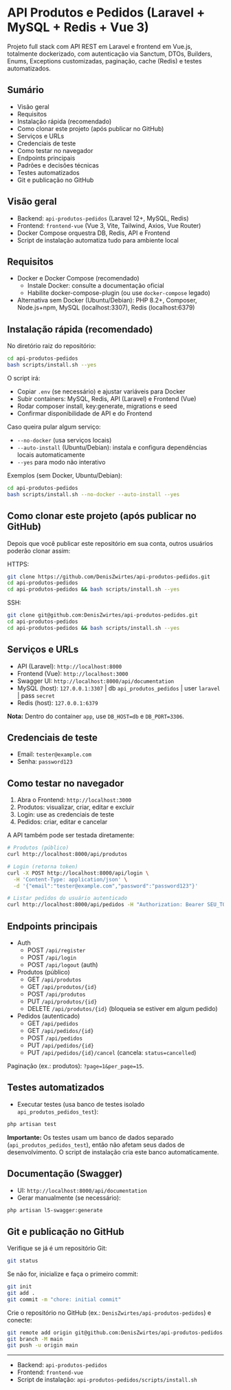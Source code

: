 # API Produtos e Pedidos (Laravel + MySQL + Redis + Vue 3)

Projeto full stack com API REST em Laravel e frontend em Vue.js, totalmente dockerizado, com autenticação via Sanctum, DTOs, Builders, Enums, Exceptions customizadas, paginação, cache (Redis) e testes automatizados.

## Sumário
- Visão geral
- Requisitos
- Instalação rápida (recomendado)
- Como clonar este projeto (após publicar no GitHub)
- Serviços e URLs
- Credenciais de teste
- Como testar no navegador
- Endpoints principais
- Padrões e decisões técnicas
- Testes automatizados
- Git e publicação no GitHub

## Visão geral
- Backend: `api-produtos-pedidos` (Laravel 12+, MySQL, Redis)
- Frontend: `frontend-vue` (Vue 3, Vite, Tailwind, Axios, Vue Router)
- Docker Compose orquestra DB, Redis, API e Frontend
- Script de instalação automatiza tudo para ambiente local

## Requisitos
- Docker e Docker Compose (recomendado)
  - Instale Docker: consulte a documentação oficial
  - Habilite docker-compose-plugin (ou use `docker-compose` legado)
- Alternativa sem Docker (Ubuntu/Debian): PHP 8.2+, Composer, Node.js+npm, MySQL (localhost:3307), Redis (localhost:6379)

## Instalação rápida (recomendado)
No diretório raiz do repositório:

```bash
cd api-produtos-pedidos
bash scripts/install.sh --yes
```
O script irá:
- Copiar `.env` (se necessário) e ajustar variáveis para Docker
- Subir containers: MySQL, Redis, API (Laravel) e Frontend (Vue)
- Rodar composer install, key:generate, migrations e seed
- Confirmar disponibilidade de API e do Frontend

Caso queira pular algum serviço:
- `--no-docker` (usa serviços locais)
- `--auto-install` (Ubuntu/Debian): instala e configura dependências locais automaticamente
- `--yes` para modo não interativo

Exemplos (sem Docker, Ubuntu/Debian):
```bash
cd api-produtos-pedidos
bash scripts/install.sh --no-docker --auto-install --yes
```

## Como clonar este projeto (após publicar no GitHub)
Depois que você publicar este repositório em sua conta, outros usuários poderão clonar assim:

HTTPS:
```bash
git clone https://github.com/DenisZwirtes/api-produtos-pedidos.git
cd api-produtos-pedidos
cd api-produtos-pedidos && bash scripts/install.sh --yes
```

SSH:
```bash
git clone git@github.com:DenisZwirtes/api-produtos-pedidos.git
cd api-produtos-pedidos
cd api-produtos-pedidos && bash scripts/install.sh --yes
```

## Serviços e URLs
- API (Laravel): `http://localhost:8000`
- Frontend (Vue): `http://localhost:3000`
- Swagger UI: `http://localhost:8000/api/documentation`
- MySQL (host): `127.0.0.1:3307` | db `api_produtos_pedidos` | user `laravel` | pass `secret`
- Redis (host): `127.0.0.1:6379`

**Nota:** Dentro do container `app`, use `DB_HOST=db` e `DB_PORT=3306`.

## Credenciais de teste
- Email: `tester@example.com`
- Senha: `password123`

## Como testar no navegador
1) Abra o Frontend: `http://localhost:3000`
2) Produtos: visualizar, criar, editar e excluir
3) Login: use as credenciais de teste
4) Pedidos: criar, editar e cancelar

A API também pode ser testada diretamente:
```bash
# Produtos (público)
curl http://localhost:8000/api/produtos

# Login (retorna token)
curl -X POST http://localhost:8000/api/login \
  -H 'Content-Type: application/json' \
  -d '{"email":"tester@example.com","password":"password123"}'

# Listar pedidos do usuário autenticado
curl http://localhost:8000/api/pedidos -H "Authorization: Bearer SEU_TOKEN"
```

## Endpoints principais
- Auth
  - POST `/api/register`
  - POST `/api/login`
  - POST `/api/logout` (auth)
- Produtos (público)
  - GET `/api/produtos`
  - GET `/api/produtos/{id}`
  - POST `/api/produtos`
  - PUT `/api/produtos/{id}`
  - DELETE `/api/produtos/{id}` (bloqueia se estiver em algum pedido)
- Pedidos (autenticado)
  - GET `/api/pedidos`
  - GET `/api/pedidos/{id}`
  - POST `/api/pedidos`
  - PUT `/api/pedidos/{id}`
  - PUT `/api/pedidos/{id}/cancel` (cancela: `status=cancelled`)

Paginação (ex.: produtos): `?page=1&per_page=15`.

## Testes automatizados
- Executar testes (usa banco de testes isolado `api_produtos_pedidos_test`):
```bash
php artisan test
```

**Importante:** Os testes usam um banco de dados separado (`api_produtos_pedidos_test`), então não afetam seus dados de desenvolvimento. O script de instalação cria este banco automaticamente.

## Documentação (Swagger)
- UI: `http://localhost:8000/api/documentation`
- Gerar manualmente (se necessário):
```bash
php artisan l5-swagger:generate
```

## Git e publicação no GitHub
Verifique se já é um repositório Git:
```bash
git status
```
Se não for, inicialize e faça o primeiro commit:
```bash
git init
git add .
git commit -m "chore: initial commit"
```
Crie o repositório no GitHub (ex.: `DenisZwirtes/api-produtos-pedidos`) e conecte:
```bash
git remote add origin git@github.com:DenisZwirtes/api-produtos-pedidos.git
git branch -M main
git push -u origin main
```

---
- Backend: `api-produtos-pedidos`
- Frontend: `frontend-vue`
- Script de instalação: `api-produtos-pedidos/scripts/install.sh`
